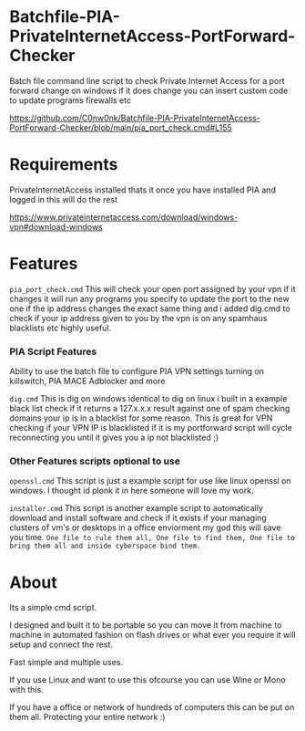# Batchfile-PIA-PrivateInternetAccess-PortForward-Checker
Batch file command line script to check Private Internet Access for a port forward change on windows if it does change you can insert custom code to update programs firewalls etc

https://github.com/C0nw0nk/Batchfile-PIA-PrivateInternetAccess-PortForward-Checker/blob/main/pia_port_check.cmd#L155


# Requirements

PrivateInternetAccess installed thats it once you have installed PIA and logged in this will do the rest

https://www.privateinternetaccess.com/download/windows-vpn#download-windows

# Features

`pia_port_check.cmd` This will check your open port assigned by your vpn if it changes it will run any programs you specify to update the port to the new one if the ip address changes the exact same thing and i added dig.cmd to check if your ip address given to you by the vpn is on any spamhaus blacklists etc highly useful.

### PIA Script Features
Ability to use the batch file to configure PIA VPN settings turning on killswitch, PIA MACE Adblocker and more

`dig.cmd` This is dig on windows identical to dig on linux i built in a example black list check if it returns a 127.x.x.x result against one of spam checking domains your ip is in a blacklist for some reason. This is great for VPN checking if your VPN IP is blacklisted if it is my portforward script will cycle reconnecting you until it gives you a ip not blacklisted ;)

### Other Features scripts optional to use

`openssl.cmd` This script is just a example script for use like linux openssl on windows. I thought id plonk it in here someone will love my work.

`installer.cmd` This script is another example script to automatically download and install software and check if it exists if your managing clusters of vm's or desktops in a office enviorment my god this will save you time. `One file to rule them all, One file to find them, One file to bring them all and inside cyberspace bind them.`

# About

Its a simple cmd script.

I designed and built it to be portable so you can move it from machine to machine in automated fashion on flash drives or what ever you require it will setup and connect the rest.

Fast simple and multiple uses.

If you use Linux and want to use this ofcourse you can use Wine or Mono with this.

If you have a office or network of hundreds of computers this can be put on them all. Protecting your entire network :)
